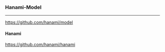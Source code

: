 ### Hanami-Model
---
https://github.com/hanami/model
#### Hanami
https://github.com/hanami/hanami


```



```

```

```
